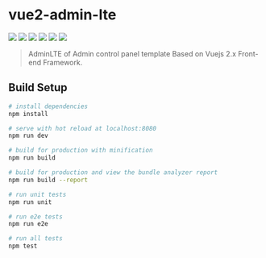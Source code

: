 # vue2-admin-lte

![](https://img.shields.io/badge/AdminLTE-2.3.11-blue.svg) ![](https://img.shields.io/badge/jquery-3.1.1-lightgrey.svg) ![](https://img.shields.io/badge/bootstrap-3.3.7-blue.svg)
![](https://img.shields.io/badge/vue-2.2.1-brightgreen.svg) ![](https://img.shields.io/badge/vuex-2.2.1-brightgreen.svg) ![](https://img.shields.io/badge/vue--router-2.3.0-green.svg)

> AdminLTE of Admin control panel template Based on Vuejs 2.x Front-end Framework.

## Build Setup

``` bash
# install dependencies
npm install

# serve with hot reload at localhost:8080
npm run dev

# build for production with minification
npm run build

# build for production and view the bundle analyzer report
npm run build --report

# run unit tests
npm run unit

# run e2e tests
npm run e2e

# run all tests
npm test
```
